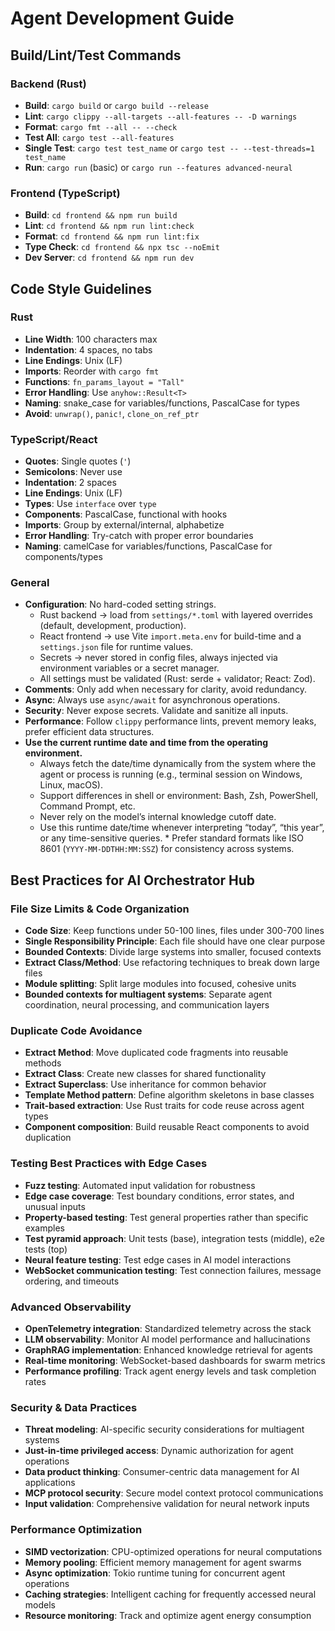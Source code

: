# Agent Development Guide

## Build/Lint/Test Commands

### Backend (Rust)
- **Build**: `cargo build` or `cargo build --release`
- **Lint**: `cargo clippy --all-targets --all-features -- -D warnings`
- **Format**: `cargo fmt --all -- --check`
- **Test All**: `cargo test --all-features`
- **Single Test**: `cargo test test_name` or `cargo test -- --test-threads=1 test_name`
- **Run**: `cargo run` (basic) or `cargo run --features advanced-neural`

### Frontend (TypeScript)
- **Build**: `cd frontend && npm run build`
- **Lint**: `cd frontend && npm run lint:check`
- **Format**: `cd frontend && npm run lint:fix`
- **Type Check**: `cd frontend && npx tsc --noEmit`
- **Dev Server**: `cd frontend && npm run dev`

## Code Style Guidelines

### Rust
- **Line Width**: 100 characters max
- **Indentation**: 4 spaces, no tabs
- **Line Endings**: Unix (LF)
- **Imports**: Reorder with `cargo fmt`
- **Functions**: `fn_params_layout = "Tall"`
- **Error Handling**: Use `anyhow::Result<T>`
- **Naming**: snake_case for variables/functions, PascalCase for types
- **Avoid**: `unwrap()`, `panic!`, `clone_on_ref_ptr`

### TypeScript/React
- **Quotes**: Single quotes (`'`)
- **Semicolons**: Never use
- **Indentation**: 2 spaces
- **Line Endings**: Unix (LF)
- **Types**: Use `interface` over `type`
- **Components**: PascalCase, functional with hooks
- **Imports**: Group by external/internal, alphabetize
- **Error Handling**: Try-catch with proper error boundaries
- **Naming**: camelCase for variables/functions, PascalCase for components/types

### General
- **Configuration**: No hard-coded setting strings.
  - Rust backend → load from `settings/*.toml` with layered overrides (default, development, production).
  - React frontend → use Vite `import.meta.env` for build-time and a `settings.json` file for runtime values.
  - Secrets → never stored in config files, always injected via environment variables or a secret manager.
  - All settings must be validated (Rust: serde + validator; React: Zod).
- **Comments**: Only add when necessary for clarity, avoid redundancy.
- **Async**: Always use `async/await` for asynchronous operations.
- **Security**: Never expose secrets. Validate and sanitize all inputs.
- **Performance**: Follow `clippy` performance lints, prevent memory leaks, prefer efficient data structures.
- **Use the current runtime date and time from the operating environment.**
  - Always fetch the date/time dynamically from the system where the agent or process is running (e.g., terminal session on Windows, Linux, macOS).
  - Support differences in shell or environment: Bash, Zsh, PowerShell, Command Prompt, etc.
  - Never rely on the model’s internal knowledge cutoff date.
  - Use this runtime date/time whenever interpreting “today”, “this year”, or any time-sensitive queries. * Prefer standard formats like ISO 8601  (`YYYY-MM-DDTHH:MM:SSZ`) for consistency across systems.

## Best Practices for AI Orchestrator Hub

### File Size Limits & Code Organization
- **Code Size**: Keep functions under 50-100 lines, files under 300-700 lines
- **Single Responsibility Principle**: Each file should have one clear purpose
- **Bounded Contexts**: Divide large systems into smaller, focused contexts
- **Extract Class/Method**: Use refactoring techniques to break down large files
- **Module splitting**: Split large modules into focused, cohesive units
- **Bounded contexts for multiagent systems**: Separate agent coordination, neural processing, and communication layers

### Duplicate Code Avoidance
- **Extract Method**: Move duplicated code fragments into reusable methods
- **Extract Class**: Create new classes for shared functionality
- **Extract Superclass**: Use inheritance for common behavior
- **Template Method pattern**: Define algorithm skeletons in base classes
- **Trait-based extraction**: Use Rust traits for code reuse across agent types
- **Component composition**: Build reusable React components to avoid duplication

### Testing Best Practices with Edge Cases
- **Fuzz testing**: Automated input validation for robustness
- **Edge case coverage**: Test boundary conditions, error states, and unusual inputs
- **Property-based testing**: Test general properties rather than specific examples
- **Test pyramid approach**: Unit tests (base), integration tests (middle), e2e tests (top)
- **Neural feature testing**: Test edge cases in AI model interactions
- **WebSocket communication testing**: Test connection failures, message ordering, and timeouts

### Advanced Observability
- **OpenTelemetry integration**: Standardized telemetry across the stack
- **LLM observability**: Monitor AI model performance and hallucinations
- **GraphRAG implementation**: Enhanced knowledge retrieval for agents
- **Real-time monitoring**: WebSocket-based dashboards for swarm metrics
- **Performance profiling**: Track agent energy levels and task completion rates

### Security & Data Practices
- **Threat modeling**: AI-specific security considerations for multiagent systems
- **Just-in-time privileged access**: Dynamic authorization for agent operations
- **Data product thinking**: Consumer-centric data management for AI applications
- **MCP protocol security**: Secure model context protocol communications
- **Input validation**: Comprehensive validation for neural network inputs

### Performance Optimization
- **SIMD vectorization**: CPU-optimized operations for neural computations
- **Memory pooling**: Efficient memory management for agent swarms
- **Async optimization**: Tokio runtime tuning for concurrent agent operations
- **Caching strategies**: Intelligent caching for frequently accessed neural models
- **Resource monitoring**: Track and optimize agent energy consumption
